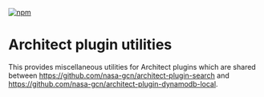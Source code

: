 [![npm](https://img.shields.io/npm/v/@nasa-gcn/architect-plugin-utils)](https://www.npmjs.com/package/@nasa-gcn/architect-plugin-utils)

# Architect plugin utilities

This provides miscellaneous utilities for Architect plugins which are shared between https://github.com/nasa-gcn/architect-plugin-search and https://github.com/nasa-gcn/architect-plugin-dynamodb-local.
